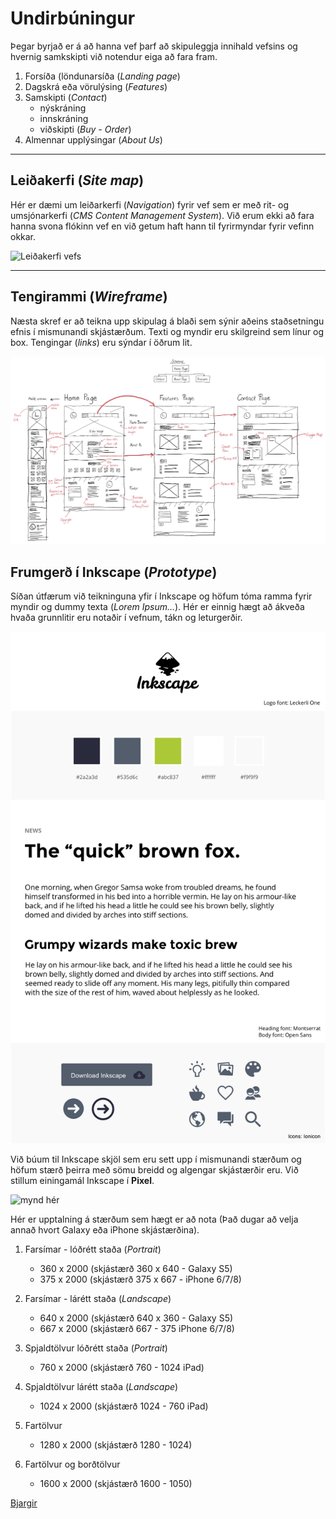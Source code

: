 # Undirbúningur

Þegar byrjað er á að hanna vef þarf að skipuleggja innihald vefsins og hvernig samkskipti við notendur eiga að fara fram.

1. Forsíða (löndunarsíða (_Landing page_)
2. Dagskrá eða vörulýsing (_Features_)
4. Samskipti (_Contact_)
   * nýskráning 
   * innskráning 
   * viðskipti (_Buy - Order_)
5. Almennar upplýsingar (_About Us_)

<hr>

## Leiðakerfi (_Site map_)

Hér er dæmi um leiðarkerfi (_Navigation_) fyrir vef sem er með rit- og umsjónarkerfi (_CMS Content Management System_). Við erum ekki að fara hanna svona flókinn vef en við getum haft hann til fyrirmyndar fyrir vefinn okkar.

![Leiðakerfi vefs](site-map-2015.svg)

<hr>

## Tengirammi (_Wireframe_)

Næsta skref er að teikna upp skipulag á blaði sem sýnir aðeins staðsetningu efnis í mismunandi skjástærðum. Texti og myndir eru skilgreind sem línur og box. Tengingar (_links_) eru sýndar í öðrum lit.

![Tengirammi](Wireframe.svg)

## Frumgerð í Inkscape (_Prototype_)

Síðan útfærum við teikninguna yfir í Inkscape og höfum tóma ramma fyrir myndir og dummy texta (_Lorem Ipsum..._). Hér er einnig hægt að ákveða hvaða grunnlitir eru notaðir í vefnum, tákn og leturgerðir.

![Stílsíða](inkscape_style-tile.png)

Við búum til Inkscape skjöl sem eru sett upp í mismunandi stærðum og höfum stærð þeirra með sömu breidd og algengar skjástærðir eru. Við stillum einingamál Inkscape í **Pixel**.

![mynd hér]()

Hér er upptalning á stærðum sem hægt er að nota (Það dugar að velja annað hvort Galaxy eða iPhone skjástærðina). 

1. Farsímar - lóðrétt staða (_Portrait_)
   * 360 x 2000 (skjástærð 360 x 640 - Galaxy S5) 
   * 375 x 2000 (skjástærð 375 x 667 - iPhone 6/7/8)

2. Farsímar - lárétt staða (_Landscape_)
   * 640 x 2000 (skjástærð 640 x 360 - Galaxy S5) 
   * 667 x 2000 (skjástærð 667 - 375 iPhone 6/7/8)

3. Spjaldtölvur lóðrétt staða (_Portrait_)
   * 760 x 2000 (skjástærð 760 - 1024 iPad) 

4. Spjaldtölvur lárétt staða (_Landscape_)
   * 1024 x 2000 (skjástærð 1024 - 760 iPad) 

5. Fartölvur 
   * 1280 x 2000 (skjástærð 1280 - 1024) 

6. Fartölvur og borðtölvur
   * 1600 x 2000 (skjástærð 1600 - 1050) 

[Bjargir](https://github.com/vefhonnun/21V/wiki/Bjargir#skipulagning-og-h%C3%B6nnun)